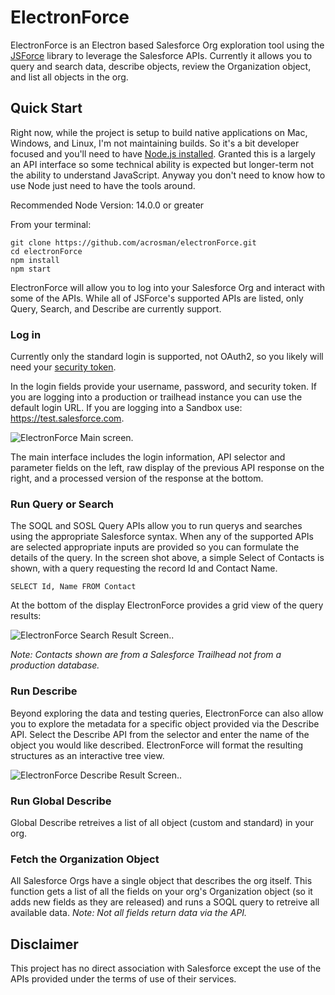 # ElectronForce

ElectronForce is an Electron based Salesforce Org exploration tool using the [JSForce](https://jsforce.github.io/) library to leverage the Salesforce APIs. Currently it allows you to query and search data, describe objects, review the Organization object, and list all objects in the org.

## Quick Start

Right now, while the project is setup to build native applications on Mac, Windows, and Linux, I'm not maintaining builds. So it's a bit developer focused and you'll need to have [Node.js installed](https://nodejs.org/en/download/). Granted this is a largely an API interface so some technical ability is expected but longer-term not the ability to understand JavaScript. Anyway you don't need to know how to use Node just need to have the tools around.

Recommended Node Version: 14.0.0 or greater

From your terminal:

    git clone https://github.com/acrosman/electronForce.git
    cd electronForce
    npm install
    npm start

ElectronForce will allow you to log into your Salesforce Org and interact with some of the APIs. While all of JSForce's supported APIs are listed, only Query, Search, and Describe are currently support.

### Log in

Currently only the standard login is supported, not OAuth2, so you likely will need your [security token](https://help.salesforce.com/articleView?id=user_security_token.htm&type=5).

In the login fields provide your username, password, and security token. If you are logging into a production or trailhead instance you can use the default login URL. If you are logging into a Sandbox use: https://test.salesforce.com.

![ElectronForce Main screen.](./documentation/images/ElectronForceMain.png "Login fields as described above and query API example as follows.")

The main interface includes the login information, API selector and parameter fields on the left, raw display of the previous API response on the right, and a processed version of the response at the bottom.

### Run Query or Search

The SOQL and SOSL Query APIs allow you to run querys and searches using the appropriate Salesforce syntax. When any of the supported APIs are selected appropriate inputs are provided so you can formulate the details of the query. In the screen shot above, a simple Select of Contacts is shown, with a query requesting the record Id and Contact Name.

`SELECT Id, Name FROM Contact`

At the bottom of the display ElectronForce provides a grid view of the query results:

![ElectronForce Search Result Screen.](./documentation/images/ElectronForceSearch.png "A table display of the Contacts returned from Salesforce").


_Note: Contacts shown are from a Salesforce Trailhead not from a production database._

### Run Describe

Beyond exploring the data and testing queries, ElectronForce can also allow you to explore the metadata for a specific object provided via the Describe API.  Select the Describe API from the selector and enter the name of the object you would like described.  ElectronForce will format the resulting structures as an interactive tree view.

![ElectronForce Describe Result Screen.](./documentation/images/ElectronForceDescribe.png "A simple tree display of the describe response.").

### Run Global Describe

Global Describe retreives a list of all object (custom and standard) in your org.

### Fetch the Organization Object

All Salesforce Orgs have a single object that describes the org itself. This function gets a list of all the fields on your org's Organization object (so it adds new fields as they are released) and runs a SOQL query to retreive all available data. _Note: Not all fields return data via the API._

## Disclaimer

This project has no direct association with Salesforce except the use of the APIs provided under the terms of use of their services.
